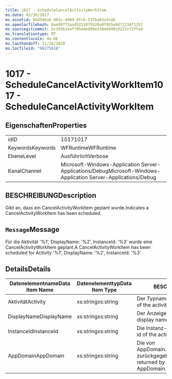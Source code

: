 ```yaml
---
title: 1017 - ScheduleCancelActivityWorkItem
ms.date: 03/30/2017
ms.assetid: 864546ab-d65c-4989-8fcb-537ba03a3cdd
ms.openlocfilehash: 6aed9773aa45251075520a0f955e9d71234f1357
ms.sourcegitcommit: bc293b14af795e0e999e3304dd40c0222cf2ffe4
ms.translationtype: MT
ms.contentlocale: de-DE
ms.lasthandoff: 11/26/2020
ms.locfileid: "96275618"
---
```

# <a name="1017---schedulecancelactivityworkitem"></a><span data-ttu-id="f148a-102">1017 - ScheduleCancelActivityWorkItem</span><span class="sxs-lookup"><span data-stu-id="f148a-102">1017 - ScheduleCancelActivityWorkItem</span></span>

## <a name="properties"></a><span data-ttu-id="f148a-103">Eigenschaften</span><span class="sxs-lookup"><span data-stu-id="f148a-103">Properties</span></span>  
  
|||  
|-|-|  
|<span data-ttu-id="f148a-104">id</span><span class="sxs-lookup"><span data-stu-id="f148a-104">ID</span></span>|<span data-ttu-id="f148a-105">1017</span><span class="sxs-lookup"><span data-stu-id="f148a-105">1017</span></span>|  
|<span data-ttu-id="f148a-106">Keywords</span><span class="sxs-lookup"><span data-stu-id="f148a-106">Keywords</span></span>|<span data-ttu-id="f148a-107">WFRuntime</span><span class="sxs-lookup"><span data-stu-id="f148a-107">WFRuntime</span></span>|  
|<span data-ttu-id="f148a-108">Ebene</span><span class="sxs-lookup"><span data-stu-id="f148a-108">Level</span></span>|<span data-ttu-id="f148a-109">Ausführlich</span><span class="sxs-lookup"><span data-stu-id="f148a-109">Verbose</span></span>|  
|<span data-ttu-id="f148a-110">Kanal</span><span class="sxs-lookup"><span data-stu-id="f148a-110">Channel</span></span>|<span data-ttu-id="f148a-111">Microsoft-Windows-Application Server-Applications/Debug</span><span class="sxs-lookup"><span data-stu-id="f148a-111">Microsoft-Windows-Application Server-Applications/Debug</span></span>|  
  
## <a name="description"></a><span data-ttu-id="f148a-112">BESCHREIBUNG</span><span class="sxs-lookup"><span data-stu-id="f148a-112">Description</span></span>  

 <span data-ttu-id="f148a-113">Gibt an, dass ein CancelActivityWorkItem geplant wurde.</span><span class="sxs-lookup"><span data-stu-id="f148a-113">Indicates a CancelActivityWorkItem has been scheduled.</span></span>  
  
## <a name="message"></a><span data-ttu-id="f148a-114">`Message`</span><span class="sxs-lookup"><span data-stu-id="f148a-114">Message</span></span>  

 <span data-ttu-id="f148a-115">Für die Aktivität '%1', DisplayName: '%2', InstanceId: '%3' wurde eine CancelActivityWorkItem geplant.</span><span class="sxs-lookup"><span data-stu-id="f148a-115">A CancelActivityWorkItem has been scheduled for Activity '%1', DisplayName: '%2', InstanceId: '%3'.</span></span>  
  
## <a name="details"></a><span data-ttu-id="f148a-116">Details</span><span class="sxs-lookup"><span data-stu-id="f148a-116">Details</span></span>  
  
|<span data-ttu-id="f148a-117">Datenelementname</span><span class="sxs-lookup"><span data-stu-id="f148a-117">Data Item Name</span></span>|<span data-ttu-id="f148a-118">Datenelementtyp</span><span class="sxs-lookup"><span data-stu-id="f148a-118">Data Item Type</span></span>|<span data-ttu-id="f148a-119">BESCHREIBUNG</span><span class="sxs-lookup"><span data-stu-id="f148a-119">Description</span></span>|  
|--------------------|--------------------|-----------------|  
|<span data-ttu-id="f148a-120">Aktivität</span><span class="sxs-lookup"><span data-stu-id="f148a-120">Activity</span></span>|<span data-ttu-id="f148a-121">xs:string</span><span class="sxs-lookup"><span data-stu-id="f148a-121">xs:string</span></span>|<span data-ttu-id="f148a-122">Der Typname der Aktivität.</span><span class="sxs-lookup"><span data-stu-id="f148a-122">The type name of the activity.</span></span>|  
|<span data-ttu-id="f148a-123">DisplayName</span><span class="sxs-lookup"><span data-stu-id="f148a-123">DisplayName</span></span>|<span data-ttu-id="f148a-124">xs:string</span><span class="sxs-lookup"><span data-stu-id="f148a-124">xs:string</span></span>|<span data-ttu-id="f148a-125">Der Anzeigename der Aktivität.</span><span class="sxs-lookup"><span data-stu-id="f148a-125">The display name of the activity.</span></span>|  
|<span data-ttu-id="f148a-126">InstanceId</span><span class="sxs-lookup"><span data-stu-id="f148a-126">InstanceId</span></span>|<span data-ttu-id="f148a-127">xs:string</span><span class="sxs-lookup"><span data-stu-id="f148a-127">xs:string</span></span>|<span data-ttu-id="f148a-128">Die Instanz-ID der Aktivität.</span><span class="sxs-lookup"><span data-stu-id="f148a-128">The instance id of the activity.</span></span>|  
|<span data-ttu-id="f148a-129">AppDomain</span><span class="sxs-lookup"><span data-stu-id="f148a-129">AppDomain</span></span>|<span data-ttu-id="f148a-130">xs:string</span><span class="sxs-lookup"><span data-stu-id="f148a-130">xs:string</span></span>|<span data-ttu-id="f148a-131">Die von AppDomain.CurrentDomain.FriendlyName zurückgegebene Zeichenfolge.</span><span class="sxs-lookup"><span data-stu-id="f148a-131">The string returned by AppDomain.CurrentDomain.FriendlyName.</span></span>|
